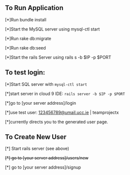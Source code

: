 ## To Run Application
[*]Run bundle install

[*]Start the MySQL server using mysql-ctl start

[*]Run rake db:migrate

[*]Run rake db:seed 

[*]Start the rails Server using rails s -b $IP -p $PORT


## To test login:

[*]Start SQL server with `mysql-ctl start`

[*]start server in cloud 9 IDE: `rails server -b $IP -p $PORT`

[*]go to [your server address]/login

[*]use test user: 123456789@umail.ucc.ie | teamprojectx 

[*]currently directs you to the generated user page.

## To Create New User

[*] Start rails server (see above)

~~[*] go to [your server address]/users/new~~

[*] go to [your server address]/signup

